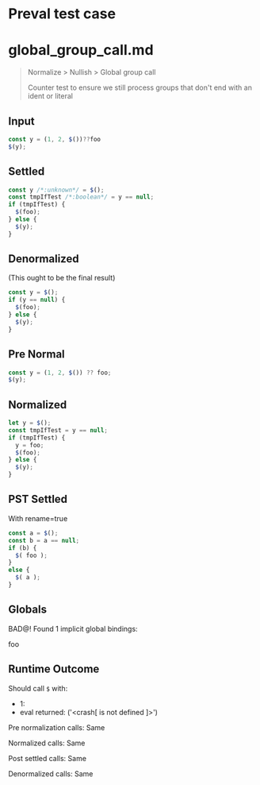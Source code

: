 # Preval test case

# global_group_call.md

> Normalize > Nullish > Global group call
>
> Counter test to ensure we still process groups that don't end with an ident or literal

## Input

`````js filename=intro
const y = (1, 2, $())??foo
$(y);
`````

## Settled


`````js filename=intro
const y /*:unknown*/ = $();
const tmpIfTest /*:boolean*/ = y == null;
if (tmpIfTest) {
  $(foo);
} else {
  $(y);
}
`````

## Denormalized
(This ought to be the final result)

`````js filename=intro
const y = $();
if (y == null) {
  $(foo);
} else {
  $(y);
}
`````

## Pre Normal


`````js filename=intro
const y = (1, 2, $()) ?? foo;
$(y);
`````

## Normalized


`````js filename=intro
let y = $();
const tmpIfTest = y == null;
if (tmpIfTest) {
  y = foo;
  $(foo);
} else {
  $(y);
}
`````

## PST Settled
With rename=true

`````js filename=intro
const a = $();
const b = a == null;
if (b) {
  $( foo );
}
else {
  $( a );
}
`````

## Globals

BAD@! Found 1 implicit global bindings:

foo

## Runtime Outcome

Should call `$` with:
 - 1: 
 - eval returned: ('<crash[ <ref> is not defined ]>')

Pre normalization calls: Same

Normalized calls: Same

Post settled calls: Same

Denormalized calls: Same
